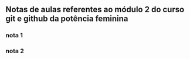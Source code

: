 ## Notas de aulas referentes ao módulo 2 do curso git e github da potência feminina 

### nota 1

### nota 2